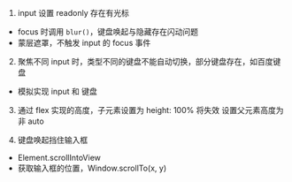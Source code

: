 1. input 设置 readonly 存在有光标

- focus 时调用 `blur()`，键盘唤起与隐藏存在闪动问题
- 蒙层遮罩，不触发 input 的 focus 事件

2. 聚焦不同 input 时，类型不同的键盘不能自动切换，部分键盘存在，如百度键盘

- 模拟实现 input 和 键盘

3. 通过 flex 实现的高度，子元素设置为 height: 100% 将失效
设置父元素高度为非 auto

4. 键盘唤起挡住输入框
- Element.scrollIntoView
- 获取输入框的位置，Window.scrollTo(x, y)
